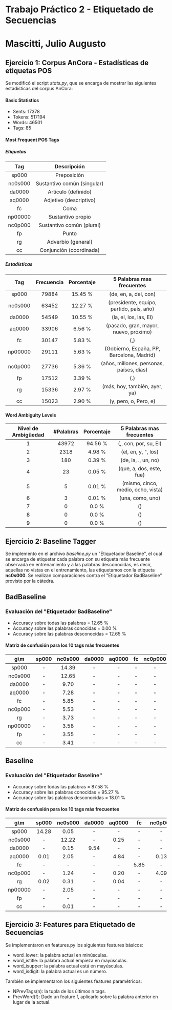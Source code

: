 Trabajo Práctico 2 - Etiquetado de Secuencias
=============================================

Mascitti, Julio Augusto
=================

Ejercicio 1: Corpus AnCora - Estadísticas de etiquetas POS
----------------------------------------------------------
Se modificó el script *stats.py*, que se encarga de mostrar las siguientes estadísticas del corpus AnCora:

#### Basic Statistics

* Sents: 17378
* Tokens: 517194
* Words: 46501
* Tags: 85


#### Most Frequent POS Tags

##### Etiquetas

|   Tag   |         Descripción         |
|:-------:|:---------------------------:|
|  sp000  |         Preposición         |
| nc0s000 | Sustantivo común (singular) |
| da0000  |     Artículo (definido)     |
| aq0000  |   Adjetivo (descriptivo)    |
|   fc    |            Coma             |
| np00000 |      Sustantivo propio      |
| nc0p000 |  Sustantivo común (plural)  |
|   fp    |            Punto            |
|   rg    |     Adverbio (general)      |
|   cc    |   Conjunción (coordinada)   |

##### Estadísticas

|   Tag    | Frecuencia | Porcentaje |         5 Palabras mas frecuentes         |
|:--------:|:----------:|:----------:|:-----------------------------------------:|
|  sp000   |   79884    |   15.45 %  |           (de, en, a, del, con)           |
| nc0s000  |   63452    |   12.27 %  |  (presidente, equipo, partido, país, año) |
|  da0000  |   54549    |   10.55 %  |           (la, el, los, las, El)          |
|  aq0000  |   33906    |   6.56 %   |    (pasado, gran, mayor, nuevo, próximo)  |
|    fc    |   30147    |   5.83 %   |                    (,)                    |
| np00000  |   29111    |   5.63 %   | (Gobierno, España, PP, Barcelona, Madrid) |
| nc0p000  |   27736    |   5.36 %   |  (años, millones, personas, países, días) |
|    fp    |   17512    |   3.39 %   |                    (.)                    |
|    rg    |   15336    |   2.97 %   |        (más, hoy, también, ayer, ya)      |
|    cc    |   15023    |   2.90 %   |           (y, pero, o, Pero, e)           |


#### Word Ambiguity Levels

| Nivel de Ambigüedad  | #Palabras | Porcentaje |     5 Palabras mas frecuentes      |
|:--------------------:|:---------:|:----------:|:----------------------------------:|
|          1           |   43972   |   94.56 %  |        (,, con, por, su, El)       |
|          2           |   2318    |   4.98 %   |         (el, en, y, ", los)        |
|          3           |    180    |   0.39 %   |         (de, la, ., un, no)        |
|          4           |    23     |   0.05 %   |      (que, a, dos, este, fue)      |
|          5           |     5     |   0.01 %   | (mismo, cinco, medio, ocho, vista) |
|          6           |     3     |   0.01 %   |          (una, como, uno)          |
|          7           |     0     |    0.0 %   |              ()                    |
|          8           |     0     |    0.0 %   |              ()                    |
|          9           |     0     |    0.0 %   |              ()                    |


Ejercicio 2: Baseline Tagger
----------------------------
Se implemento en el archivo *baseline.py* un "Etiquetador Baseline", el cual se encarga de etiquetar cada palabra con su etiqueta más frecuente observada en entrenamiento y a las palabras desconocidas, es decir, aquellas no vistas en el entrenamiento, las etiquetamos con la etiqueta **nc0s000**.
Se realizan comparaciones contra el "Etiquetador BadBaseline" provisto por la cátedra.

## BadBaseline

### Evaluación del "Etiquetador BadBaseline"
* Accuracy sobre todas las palabras = 12.65 %
* Accuracy sobre las palabras conocidas = 0.00 %
* Accuracy sobre las palabras desconocidas = 12.65 %

#### Matriz de confusión para los 10 tags más frecuentes

|  g\m    |  sp000  | nc0s000 | da0000  | aq0000  |   fc    | nc0p000 |   rg    | np00000 |   fp    |   cc    |
|:-------:|:-------:|:-------:|:-------:|:-------:|:-------:|:-------:|:-------:|:-------:|:-------:|:-------:|
|  sp000  |    -    |  14.39  |    -    |    -    |    -    |    -    |    -    |    -    |    -    |    -    |
| nc0s000 |    -    |  12.65  |    -    |    -    |    -    |    -    |    -    |    -    |    -    |    -    |
| da0000  |    -    |   9.70  |    -    |    -    |    -    |    -    |    -    |    -    |    -    |    -    |
| aq0000  |    -    |   7.28  |    -    |    -    |    -    |    -    |    -    |    -    |    -    |    -    |
|   fc    |    -    |   5.85  |    -    |    -    |    -    |    -    |    -    |    -    |    -    |    -    |
| nc0p000 |    -    |   5.53  |    -    |    -    |    -    |    -    |    -    |    -    |    -    |    -    |
|   rg    |    -    |   3.73  |    -    |    -    |    -    |    -    |    -    |    -    |    -    |    -    |
| np00000 |    -    |   3.58  |    -    |    -    |    -    |    -    |    -    |    -    |    -    |    -    |
|   fp    |    -    |   3.55  |    -    |    -    |    -    |    -    |    -    |    -    |    -    |    -    |
|   cc    |    -    |   3.41  |    -    |    -    |    -    |    -    |    -    |    -    |    -    |    -    |


## Baseline

### Evaluación del "Etiquetador Baseline"
* Accuracy sobre todas las palabras = 87.58 %
* Accuracy sobre las palabras conocidas = 95.27 %
* Accuracy sobre las palabras desconocidas = 18.01 %

#### Matriz de confusión para los 10 tags más frecuentes



|  g\m    |  sp000  | nc0s000 | da0000  | aq0000  |   fc    | nc0p000 |   rg    | np00000 |   fp    |   cc    |
|:-------:|:-------:|:-------:|:-------:|:-------:|:-------:|:-------:|:-------:|:-------:|:-------:|:-------:|
|  sp000  |  14.28  |  0.05   |    -    |    -    |    -    |    -    |  0.01   |    -    |    -    |    -    |
| nc0s000 |    -    |  12.22  |    -    |  0.25   |    -    |    -    |  0.03   |    -    |    -    |    -    |
| da0000  |    -    |  0.15   |  9.54   |    -    |    -    |    -    |    -    |    -    |    -    |    -    |
| aq0000  |  0.01   |  2.05   |    -    |  4.84   |    -    |  0.13   |    -    |    -    |    -    |    -    |
|   fc    |    -    |    -    |    -    |    -    |  5.85   |    -    |    -    |    -    |    -    |    -    |
| nc0p000 |    -    |  1.24   |    -    |  0.20   |    -    |  4.09   |    -    |    -    |    -    |    -    |
|   rg    |  0.02   |  0.31   |    -    |  0.04   |    -    |    -    |  3.27   |    -    |    -    |  0.02   |
| np00000 |    -    |  2.05   |    -    |    -    |    -    |    -    |    -    |  1.52   |    -    |    -    |
|   fp    |    -    |    -    |    -    |    -    |    -    |    -    |    -    |    -    |  3.55   |    -    |
|   cc    |    -    |  0.01   |    -    |    -    |    -    |    -    |  0.05   |    -    |    -    |  3.34   |


Ejercicio 3: Features para Etiquetado de Secuencias
----------------------------

Se implementaron en features.py los siguientes features básicos:
* word_lower: la palabra actual en minúsculas.
* word_istitle: la palabra actual empieza en mayúsculas.
* word_isupper: la palabra actual está en mayúsculas.
* word_isdigit: la palabra actual es un número.

También se implementaron los siguientes features paramétricos:
* NPrevTags(n): la tupla de los últimos n tags.
* PrevWord(f): Dado un feature f, aplicarlo sobre la palabra anterior en lugar de la actual.

